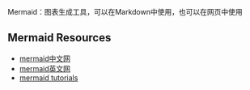 Mermaid：图表生成工具，可以在Markdown中使用，也可以在网页中使用

## Mermaid Resources
- [mermaid中文网](https://mermaid.nodejs.cn/)
- [mermaid英文网](https://mermaid.js.org/)
- [mermaid tutorials](https://mermaid.js.org/ecosystem/tutorials.html)
